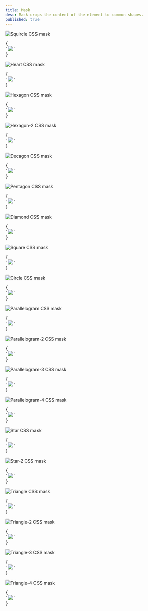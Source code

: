 ```yaml
---
title: Mask
desc: Mask crops the content of the element to common shapes.
published: true
---
```


<script>
  import Component from "@components/Component.svelte"
  import ClassTable from "@components/ClassTable.svelte"
  import { prefix } from '$lib/stores';
  import { replace } from '$lib/actions';
</script>

<ClassTable
data="{[
  { type:'component', class: 'mask', desc: 'Masks the content with shape' },
  { type:'modifier', class: 'mask-squircle', desc: 'Applies `squircle` shape' },
  { type:'modifier', class: 'mask-heart', desc: 'Applies `heart` shape' },
  { type:'modifier', class: 'mask-hexagon', desc: 'Applies `hexagon` shape' },
  { type:'modifier', class: 'mask-hexagon-2', desc: 'Applies `hexagon` alternative shape' },
  { type:'modifier', class: 'mask-decagon', desc: 'Applies `decagon` shape' },
  { type:'modifier', class: 'mask-pentagon', desc: 'Applies `pentagon` shape' },
  { type:'modifier', class: 'mask-diamond', desc: 'Applies `diamond` shape' },
  { type:'modifier', class: 'mask-square', desc: 'Applies `square` shape' },
  { type:'modifier', class: 'mask-circle', desc: 'Applies `circle` shape' },
  { type:'modifier', class: 'mask-parallelogram', desc: 'Applies `parallelogram` shape' },
  { type:'modifier', class: 'mask-parallelogram-2', desc: 'Applies `parallelogram` alternative shape' },
  { type:'modifier', class: 'mask-parallelogram-3', desc: 'Applies `parallelogram` alternative shape' },
  { type:'modifier', class: 'mask-parallelogram-4', desc: 'Applies `parallelogram` alternative shape' },
  { type:'modifier', class: 'mask-star', desc: 'Applies `star` shape' },
  { type:'modifier', class: 'mask-star-2', desc: 'Applies `star` alternative shape' },
  { type:'modifier', class: 'mask-triangle', desc: 'Applies `triangle` shape' },
  { type:'modifier', class: 'mask-triangle-2', desc: 'Applies `triangle` alternative shape' },
  { type:'modifier', class: 'mask-triangle-3', desc: 'Applies `triangle` alternative shape' },
  { type:'modifier', class: 'mask-triangle-4', desc: 'Applies `triangle` alternative shape' },
  { type:'modifier', class: 'mask-half-1', desc: 'Crops only the first half of mask' },
  { type:'modifier', class: 'mask-half-2', desc: 'Crops only the second half of mask' },
]}"
/>

<Component title="Squircle">
<img alt="Squircle CSS mask" class="mask mask-squircle w-40 h-40" src="https://placeimg.com/320/320/arch" />
<pre slot="html" use:replace={{ to: $prefix }}>{
`<img class="$$mask $$mask-squircle" src="https://placeimg.com/160/160/arch" />`
}</pre>
</Component>

<Component title="Heart">
<img alt="Heart CSS mask" class="mask mask-heart w-40 h-40" src="https://placeimg.com/320/320/arch" />
<pre slot="html" use:replace={{ to: $prefix }}>{
`<img class="$$mask $$mask-heart" src="https://placeimg.com/160/160/arch" />`
}</pre>
</Component>

<Component title="Hexagon">
<img alt="Hexagon CSS mask" class="mask mask-hexagon w-40 h-40" src="https://placeimg.com/320/320/arch" />
<pre slot="html" use:replace={{ to: $prefix }}>{
`<img class="$$mask $$mask-hexagon" src="https://placeimg.com/160/160/arch" />`
}</pre>
</Component>

<Component title="Hexagon-2">
<img alt="Hexagon-2 CSS mask" class="mask mask-hexagon-2 w-40 h-40" src="https://placeimg.com/320/320/arch" />
<pre slot="html" use:replace={{ to: $prefix }}>{
`<img class="$$mask $$mask-hexagon-2" src="https://placeimg.com/160/160/arch" />`
}</pre>
</Component>

<Component title="Decagon">
<img alt="Decagon CSS mask" class="mask mask-decagon w-40 h-40" src="https://placeimg.com/320/320/arch" />
<pre slot="html" use:replace={{ to: $prefix }}>{
`<img class="$$mask $$mask-decagon" src="https://placeimg.com/160/160/arch" />`
}</pre>
</Component>

<Component title="Pentagon">
<img alt="Pentagon CSS mask" class="mask mask-pentagon w-40 h-40" src="https://placeimg.com/320/320/arch" />
<pre slot="html" use:replace={{ to: $prefix }}>{
`<img class="$$mask $$mask-pentagon" src="https://placeimg.com/160/160/arch" />`
}</pre>
</Component>

<Component title="Diamond">
<img alt="Diamond CSS mask" class="mask mask-diamond w-40 h-40" src="https://placeimg.com/320/320/arch" />
<pre slot="html" use:replace={{ to: $prefix }}>{
`<img class="$$mask $$mask-diamond" src="https://placeimg.com/160/160/arch" />`
}</pre>
</Component>

<Component title="Square">
<img alt="Square CSS mask" class="mask mask-square w-40 h-40" src="https://placeimg.com/320/320/arch" />
<pre slot="html" use:replace={{ to: $prefix }}>{
`<img class="$$mask $$mask-square" src="https://placeimg.com/160/160/arch" />`
}</pre>
</Component>

<Component title="Circle">
<img alt="Circle CSS mask" class="mask mask-circle w-40 h-40" src="https://placeimg.com/320/320/arch" />
<pre slot="html" use:replace={{ to: $prefix }}>{
`<img class="$$mask $$mask-circle" src="https://placeimg.com/160/160/arch" />`
}</pre>
</Component>

<Component title="Parallelogram">
<img alt="Parallelogram CSS mask" class="mask mask-parallelogram w-40 h-40" src="https://placeimg.com/320/320/arch" />
<pre slot="html" use:replace={{ to: $prefix }}>{
`<img class="$$mask $$mask-parallelogram" src="https://placeimg.com/160/160/arch" />`
}</pre>
</Component>

<Component title="Parallelogram-2">
<img alt="Parallelogram-2 CSS mask" class="mask mask-parallelogram-2 w-40 h-40" src="https://placeimg.com/320/320/arch" />
<pre slot="html" use:replace={{ to: $prefix }}>{
`<img class="$$mask $$mask-parallelogram-2" src="https://placeimg.com/160/160/arch" />`
}</pre>
</Component>

<Component title="Parallelogram-3">
<img alt="Parallelogram-3 CSS mask" class="mask mask-parallelogram-3 w-40 h-40" src="https://placeimg.com/320/320/arch" />
<pre slot="html" use:replace={{ to: $prefix }}>{
`<img class="$$mask $$mask-parallelogram-3" src="https://placeimg.com/160/160/arch" />`
}</pre>
</Component>

<Component title="Parallelogram-4">
<img alt="Parallelogram-4 CSS mask" class="mask mask-parallelogram-4 w-40 h-40" src="https://placeimg.com/320/320/arch" />
<pre slot="html" use:replace={{ to: $prefix }}>{
`<img class="$$mask $$mask-parallelogram-4" src="https://placeimg.com/160/160/arch" />`
}</pre>
</Component>

<Component title="Star">
<img alt="Star CSS mask" class="mask mask-star w-40 h-40" src="https://placeimg.com/320/320/arch" />
<pre slot="html" use:replace={{ to: $prefix }}>{
`<img class="$$mask $$mask-star" src="https://placeimg.com/160/160/arch" />`
}</pre>
</Component>

<Component title="Star-2">
<img alt="Star-2 CSS mask" class="mask mask-star-2 w-40 h-40" src="https://placeimg.com/320/320/arch" />
<pre slot="html" use:replace={{ to: $prefix }}>{
`<img class="$$mask $$mask-star-2" src="https://placeimg.com/160/160/arch" />`
}</pre>
</Component>

<Component title="Triangle">
<img alt="Triangle CSS mask" class="mask mask-triangle w-40 h-40" src="https://placeimg.com/320/320/arch" />
<pre slot="html" use:replace={{ to: $prefix }}>{
`<img class="$$mask $$mask-triangle" src="https://placeimg.com/160/160/arch" />`
}</pre>
</Component>

<Component title="Triangle-2">
<img alt="Triangle-2 CSS mask" class="mask mask-triangle-2 w-40 h-40" src="https://placeimg.com/320/320/arch" />
<pre slot="html" use:replace={{ to: $prefix }}>{
`<img class="$$mask $$mask-triangle-2" src="https://placeimg.com/160/160/arch" />`
}</pre>
</Component>

<Component title="Triangle-3">
<img alt="Triangle-3 CSS mask" class="mask mask-triangle-3 w-40 h-40" src="https://placeimg.com/320/320/arch" />
<pre slot="html" use:replace={{ to: $prefix }}>{
`<img class="$$mask $$mask-triangle-3" src="https://placeimg.com/160/160/arch" />`
}</pre>
</Component>

<Component title="Triangle-4">
<img alt="Triangle-4 CSS mask" class="mask mask-triangle-4 w-40 h-40" src="https://placeimg.com/320/320/arch" />
<pre slot="html" use:replace={{ to: $prefix }}>{
`<img class="$$mask $$mask-triangle-4" src="https://placeimg.com/160/160/arch" />`
}</pre>
</Component>
